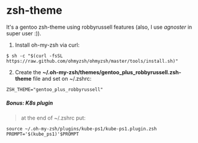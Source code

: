 # zsh-theme

It's a gentoo zsh-theme using robbyrussell features (also, I use *agnoster* in super user :)).


1. Install oh-my-zsh via curl:
```
$ sh -c "$(curl -fsSL https://raw.github.com/ohmyzsh/ohmyzsh/master/tools/install.sh)"
```
2. Create the **~/.oh-my-zsh/themes/gentoo_plus_robbyrussell.zsh-theme** file and set on ~/.zshrc:
```
ZSH_THEME="gentoo_plus_robbyrussell"
```

##### Bonus: K8s plugin
> at the end of ~/.zshrc put:
```
source ~/.oh-my-zsh/plugins/kube-ps1/kube-ps1.plugin.zsh
PROMPT='$(kube_ps1)'$PROMPT
```